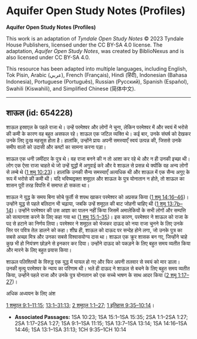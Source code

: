 # Aquifer Open Study Notes (Profiles)

**Aquifer Open Study Notes (Profiles)**

This work is an adaptation of *Tyndale Open Study Notes* © 2023 Tyndale House Publishers, licensed under the CC BY\-SA 4\.0 license. The adaptation, *Aquifer Open Study Notes*, was created by BiblioNexus and is also licensed under CC BY\-SA 4\.0\.

This resource has been adapted into multiple languages, including English, Tok Pisin, Arabic (عربي), French (Français), Hindi (हिंदी), Indonesian (Bahasa Indonesia), Portuguese (Português), Russian (Русский), Spanish (Español), Swahili (Kiswahili), and Simplified Chinese (简体中文).



--------------------------------

## शाऊल (id: 654228)

शाऊल इस्राएल के पहले राजा थे। उन्हें परमेश्वर और लोगों ने चुना, लेकिन परमेश्वर में और स्वयं में भरोसे की कमी के कारण वह बहुत असफल रहे। शाऊल एक जटिल व्यक्ति थे। कई बार, उनके संघर्ष को देखकर उनके लिए दुःख महसूस होता है। हालांकि, उन्होंने प्रायः अपनी समस्याएँ स्वयं उत्पन्न की, जिससे उनके समीप वालो को उदासी और कष्टों का सामना करना पड़ा।

शाऊल एक धनी ज़मींदार के पुत्र थे। वह राजा बनने की न तो आशा कर रहे थे और न ही उनकी इच्छा थी। लोग एक ऐसा राजा चाहते थे जो उन्हें युद्धों में अगुवाई करे और वे शाऊल से प्रसन्न थे क्योंकि वह अन्य लोगों से लम्बे थे ([1 शमू 10:23](https://ref.ly/1Sam10:23))। हालांकि उनकी सैन्य समस्याएँ अत्यधिक थी और शाऊल में एक सैन्य अगुए के रूप में भरोसे की कमी थी। यदि भविष्यद्वक्ता शमूएल और शाऊल के पुत्र योनातान न होते, तो शाऊल का शासन पूरी तरह विपत्ति में समाप्त हो सकता था।

शाऊल ने युद्ध के समय बिना सोचे फुर्ती से शपथ खाकर परमेश्वर को अप्रसन्न किया ([1 शमू 14:16–46](https://ref.ly/1Sam14:16-1Sam14:46))। उन्होंने युद्ध से पहले बलिदान भी चढ़ाया, जबकि उन्हें शमूएल की बाट जोहनी चाहिए थी ([1 शमू 13:7b–14](https://ref.ly/1Sam13:7-1Sam13:14))। उन्होंने परमेश्वर की उस आज्ञा का पालन नहीं किया जिसमें अमालेकियों के सभी लोगों और सम्पत्ति को सत्यानाश करने के लिए कहा गया था ([1 शमू 15:1–35](https://ref.ly/1Sam15:1-1Sam15:35))। इस कारण, परमेश्वर ने शाऊल को राजा के पद से हटाने का निर्णय लिया। परमेश्वर ने शमूएल को भेजकर दाऊद को नया राजा चुनने के लिए उनके सिर पर पवित्र तेल डालने को कहा। शीघ्र ही, शाऊल को दाऊद पर सन्देह होने लगा, जो उनके पुत्र का सबसे अच्छा मित्र और उनका सबसे विश्वासयोग्य दास था। शाऊल एक क्रूर शासक बन गए, जिन्होंने चाहे कुछ भी हो नियंत्रण छोड़ने से इनकार कर दिया। उन्होंने दाऊद को पकड़ने के लिए बहुत समय व्यतीत किया और मारने के लिए बहुत प्रयास किया।

शाऊल पलिश्तियों के विरुद्ध एक युद्ध में घायल हो गए और फिर अपनी तलवार से स्वयं को मार डाला। उनकी मृत्यु परमेश्वर के न्याय का परिणाम थी। भले ही दाऊद ने शाऊल से बचने के लिए बहुत समय व्यतीत किया, उन्होंने पहले राजा और उनके पुत्र योनातान को एक सच्चे भाषण के साथ आदर किया ([2 शमू 1:17–27](https://ref.ly/2Sam1:17-2Sam1:27))।

अधिक अध्ययन के लिए अंश

[1 शमूएल 9:1–11:15](https://ref.ly/1Sam9:1-1Sam11:15); [13:1–31:13](https://ref.ly/1Sam13:1-1Sam31:13); [2 शमूएल 1:1–27](https://ref.ly/2Sam1:1-2Sam1:27); [1 इतिहास 9:35–10:14](https://ref.ly/1Chr9:35-1Chr10:14)।

* **Associated Passages:** 1SA 10:23; 1SA 15:1–1SA 15:35; 2SA 1:1–2SA 1:27; 2SA 1:17–2SA 1:27; 1SA 9:1–1SA 11:15; 1SA 13:7–1SA 13:14; 1SA 14:16–1SA 14:46; 1SA 13:1–1SA 31:13; 1CH 9:35–1CH 10:14

